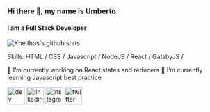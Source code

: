 ### Hi there 👋, my name is Umberto
#### I am a Full Stack Developer
![Khelthos's github stats](https://github-readme-stats.vercel.app/api?username=khelthos&show_icons=true&title_color=fff&icon_color=79ff97&text_color=9f9f9f&bg_color=151515)


Skills: HTML / CSS / Javascript / NodeJS / React / GatsbyJS / 

🔭 I’m currently working on React states and reducers
🌱 I’m currently learning Javascript best practice 

[<img src='https://cdn.jsdelivr.net/npm/simple-icons@3.0.1/icons/dev-dot-to.svg' alt='dev' height='40'>](https://dev.to/khelthos)  [<img src='https://cdn.jsdelivr.net/npm/simple-icons@3.0.1/icons/linkedin.svg' alt='linkedin' height='40'>](https://www.linkedin.com/in/dnumberto/)  [<img src='https://cdn.jsdelivr.net/npm/simple-icons@3.0.1/icons/instagram.svg' alt='instagram' height='40'>](https://www.instagram.com/khelthos/)  [<img src='https://cdn.jsdelivr.net/npm/simple-icons@3.0.1/icons/twitter.svg' alt='twitter' height='40'>](https://twitter.com/khelthos)  
